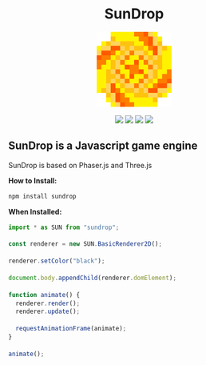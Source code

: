 <h1 align="center">SunDrop</h1><p align="center"><img style="width:150px;height:150px" src="Logo.png"></p>

<p align="center">
    <img src="https://img.shields.io/badge/version-0.0.8-blue"> 
    <img src="https://img.shields.io/badge/deepscan-passing-lime">
    <img src="https://img.shields.io/badge/downloads-150/week-yellow">
    <img src="https://img.shields.io/badge/Npm%20version-0.151.1+-orange">
</p>

## SunDrop is a Javascript game engine

SunDrop is based on Phaser.js and Three.js

**How to Install:**

```bash
npm install sundrop
```

**When Installed:**

```javascript
import * as SUN from "sundrop";

const renderer = new SUN.BasicRenderer2D();

renderer.setColor("black");

document.body.appendChild(renderer.domElement);

function animate() {
  renderer.render();
  renderer.update();

  requestAnimationFrame(animate);
}

animate();
```

